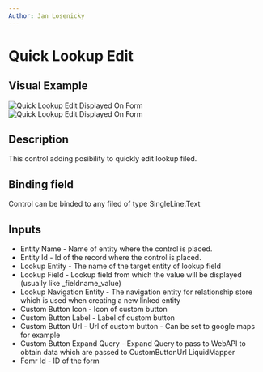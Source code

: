 ```yaml
---
Author: Jan Losenicky
---
```


# Quick Lookup Edit

## Visual Example

![Quick Lookup Edit Displayed On Form](/.attachments/Controls/quicklookupeditcontrol.png)
![Quick Lookup Edit Displayed On Form](/.attachments/Controls/quicklookupeditcontrol2.png)

## Description

This control adding posibility to quickly edit lookup filed.

## Binding field

Control can be binded to any filed of type SingleLine.Text

## Inputs
- Entity Name - Name of entity where the control is placed.
- Entity Id - Id of the record where the control is placed.
- Lookup Entity - The name of the target entity of lookup field
- Lookup Field - Lookup field from which the value will be displayed (usually like _fieldname_value)
- Lookup Navigation Entity - The navigation entity for relationship store which is used when creating a new linked entity
- Custom Button Icon - Icon of custom button
- Custom Button Label - Label of custom button
- Custom Button Url - Url of custom button - Can be set to google maps for example
- Custom Button Expand Query - Expand Query to pass to WebAPI to obtain data which are passed to CustomButtonUrl LiquidMapper
- Fomr Id - ID of the form